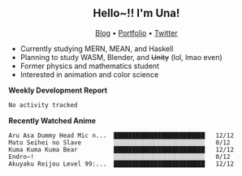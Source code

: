 <h2 align="center">
  Hello~!! I'm Una!
</h2>

<p align="center">
  <a href="https://anarchy.website/">Blog</a> &bull;
  <a href="https://una-ada.github.io/">Portfolio</a> &bull;
  <a href="https://twitter.com/xn__z7x">Twitter</a>
</p>

- Currently studying MERN, MEAN, and Haskell
- Planning to study WASM, Blender, and ~~Unity~~ (lol, lmao even)
- Former physics and mathematics student
- Interested in animation and color science

**Weekly Development Report**

<!--START_SECTION:waka-->

```txt
No activity tracked
```

<!--END_SECTION:waka-->

**Recently Watched Anime**

<!-- RECENT-ANIME:START -->

    Aru Asa Dummy Head Mic n...  █████████████████████████   12/12
    Mato Seihei no Slave         ░░░░░░░░░░░░░░░░░░░░░░░░░   0/12
    Kuma Kuma Kuma Bear          █████████████████████████   12/12
    Endro~!                      ░░░░░░░░░░░░░░░░░░░░░░░░░   0/12
    Akuyaku Reijou Level 99:...  █████████████████████████   12/12
<!-- RECENT-ANIME:END -->
